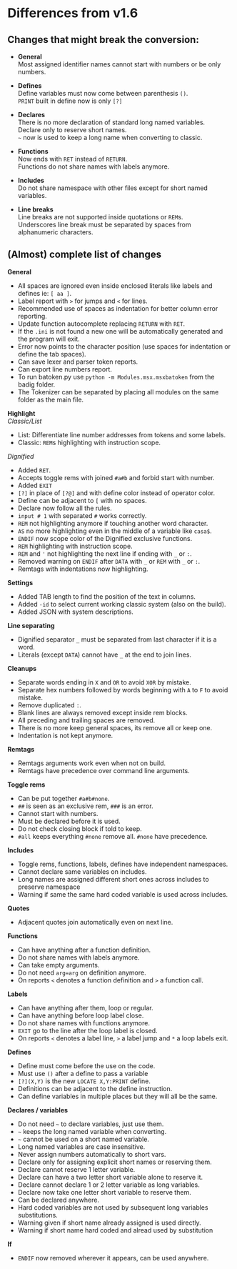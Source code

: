 # Differences from v1.6    ## Changes that might break the conversion:    - **General**  Most assigned identifier names cannot start with numbers or be only numbers.    - **Defines**  Define variables must now come between parenthesis `()`.  `PRINT` built in define now is only `[?]`    - **Declares**  There is no more declaration of standard long named variables.  Declare only to reserve short names.  `~` now is used to keep a long name when converting to classic.    - **Functions**  Now ends with `RET` instead of `RETURN`.  Functions do not share names with labels anymore.    - **Includes**  Do not share namespace with other files except for short named variables.    - **Line breaks**  Line breaks are not supported inside quotations or `REM`s.  Underscores line break must be separated by spaces from alphanumeric characters.    ## (Almost) complete list of changes    **General**    - All spaces are ignored even inside enclosed literals like labels and defines ie: `[ aa ]`.  - Label report with `>` for jumps and `<` for lines.  - Recommended use of spaces as indentation for better column error reporting.  - Update function autocomplete replacing `RETURN` with `RET`.  - If the `.ini` is not found a new one will be automatically generated and the program will exit.  - Error now points to the character position (use spaces for indentation or define the tab spaces).  - Can save lexer and parser token reports.  - Can export line numbers report.  - To run batoken.py use  `python -m Modules.msx.msxbatoken` from the badig folder.  - The Tokenizer can be separated by placing all modules on the same folder as the main file.    **Highlight**  *Classic/List*  - List: Differentiate line number addresses from tokens and some labels.  - Classic: `REM`s highlighting with instruction scope.    *Dignified*  - Added `RET`.  - Accepts toggle rems with joined `#a#b` and forbid start with number.  - Added `EXIT`  - `[?]` in place of `[?@]` and with define color instead of operator color.  - Define can be adjacent to `[` with no spaces.  - Declare now follow all the rules.  - `input # 1` with separated `#` works correctly.  - `REM` not highlighting anymore if touching another word character.  - `AS` no more highlighting even in the middle of a variable like `casa$`.  - `ENDIF` now scope color of the Dignified exclusive functions.  - `REM` highlighting with instruction scope.  - `REM` and `'` not highlighting the next line if ending with `_` or `:`.  - Removed warning  on `ENDIF` after `DATA` with `_` or `REM` with `_` or `:`.  - Remtags with indentations now highlighting.    **Settings**  - Added TAB length to find the position of the text in columns.  - Added `-id` to select current working classic system (also on the build).  - Added JSON with system descriptions.    **Line separating**  - Dignified separator `_` must be separated from last character if it is a word.  - Literals (except `DATA`) cannot have `_` at the end to join lines.    **Cleanups**  - Separate words ending in `X` and `OR` to avoid `XOR` by mistake.  - Separate hex numbers followed by words beginning with `A` to `F` to avoid mistake.  - Remove duplicated `:`.  - Blank lines are always removed except inside rem blocks.  - All preceding and trailing spaces are removed.  - There is no more keep general spaces, its remove all or keep one.  - Indentation is not kept anymore.    **Remtags**  - Remtags arguments work even when not on build.  - Remtags have precedence over command line arguments.    **Toggle rems**  - Can be put together `#a#b#none`.  - `##` is seen as an exclusive rem, `###` is an error.  - Cannot start with numbers.  - Must be declared before it is used.  - Do not check closing block if told to keep.  - `#all` keeps everything `#none` remove all. `#none` have precedence.    **Includes**  - Toggle rems, functions, labels, defines have independent namespaces.  - Cannot declare same variables on includes.  - Long names are assigned different short ones across includes to preserve namespace  - Warning if same the same hard coded variable is used across includes.    **Quotes**  - Adjacent quotes join automatically even on next line.    **Functions**  - Can have anything after a function definition.  - Do not share names with labels anymore.  - Can take empty arguments.  - Do not need `arg=arg` on definition anymore.  - On reports `<` denotes a function definition and `>` a function call.    **Labels**  - Can have anything after them, loop or regular.  - Can have anything before loop label close.  - Do not share names with functions anymore.  - `EXIT` go to the line after the loop label is closed.  - On reports `<` denotes a label line, `>` a label jump and `*` a loop labels exit.    **Defines**  - Define must come before the use on the code.  - Must use `()` after a define to pass a variable  - `[?](X,Y)` is the new `LOCATE X,Y:PRINT` define.  - Definitions can be adjacent to the define instruction.  - Can define variables in multiple places but they will all be the same.    **Declares / variables**  - Do not need `~` to declare variables, just use them.  - `~` keeps the long named variable when converting.  - `~` cannot be used on a short named variable.  - Long named variables are case insensitive.  - Never assign numbers automatically to short vars.  - Declare only for assigning explicit short names or reserving them.  - Declare cannot reserve 1 letter variable.  - Declare can have a two letter short variable alone to reserve it.  - Declare cannot declare 1 or 2 letter variable as long variables.  - Declare now take one letter short variable to reserve them.  - Can be declared anywhere.  - Hard coded variables are not used by subsequent long variables substitutions.  - Warning given if short name already assigned is used directly.  - Warning if short name hard coded and alread used by substitution    **If**  - `ENDIF` now removed wherever it appears, can be used anywhere.  